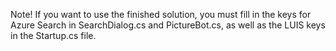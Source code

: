 Note! If you want to use the finished solution, you must fill in the keys for Azure Search in SearchDialog.cs and PictureBot.cs, as well as the LUIS keys in the Startup.cs file.
